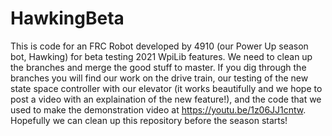 # HawkingBeta

This is code for an FRC Robot developed by 4910 (our Power Up season bot, Hawking) for beta testing 2021 WpiLib features. We need to clean up the branches and merge the good stuff to master. If you dig through the branches you will find our work on the drive train, our testing of the new state space controller with our elevator (it works beautifully and we hope to post a video with an explaination of the new feature!), and the code that we used to make the demonstration video at https://youtu.be/1z06JJ1cntw. Hopefully we can clean up this repository before the season starts!
